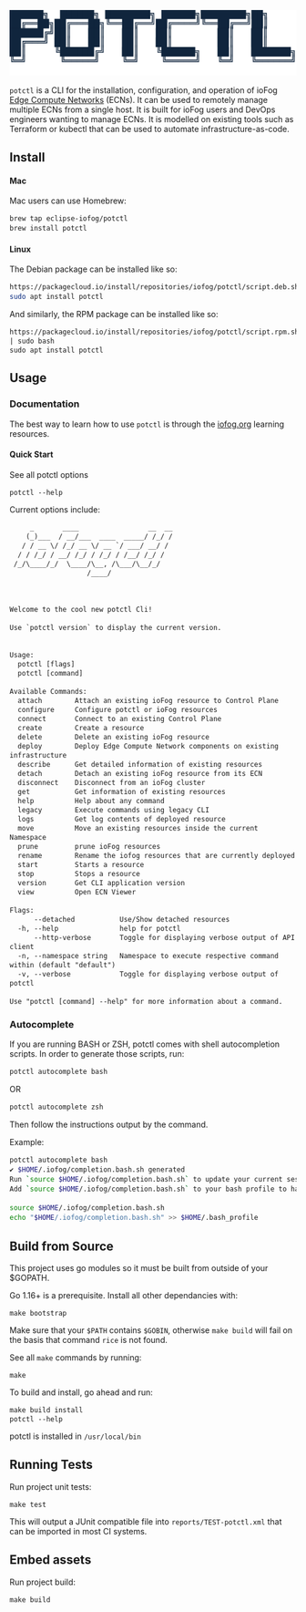 ![potctl-logo](potctl-logo.png?raw=true "potctl logo")

`potctl` is a CLI for the installation, configuration, and operation of ioFog 
[Edge Compute Networks](https://iofog.org/docs/2/getting-started/core-concepts.html) (ECNs).
It can be used to remotely manage multiple ECNs from a single host. It is built for ioFog users and DevOps engineers 
wanting to manage ECNs. It is modelled on existing tools such as Terraform or kubectl that can be used to automate
infrastructure-as-code.

## Install

#### Mac

Mac users can use Homebrew:

```bash
brew tap eclipse-iofog/potctl
brew install potctl
```

#### Linux

The Debian package can be installed like so:
```bash
https://packagecloud.io/install/repositories/iofog/potctl/script.deb.sh | sudo bash
sudo apt install potctl
```

And similarly, the RPM package can be installed like so:
```
https://packagecloud.io/install/repositories/iofog/potctl/script.rpm.sh | sudo bash
sudo apt install potctl
```

## Usage

### Documentation

The best way to learn how to use `potctl` is through the [iofog.org](https://iofog.org/docs/2/getting-started/quick-start-local.html) learning resources.

#### Quick Start

See all potctl options

```
potctl --help
```

Current options include:

```
     _       ____                 __  __    
    (_)___  / __/___  ____  _____/ /_/ /         
   / / __ \/ /_/ __ \/ __ `/ ___/ __/ /   
  / / /_/ / __/ /_/ / /_/ / /__/ /_/ /           
 /_/\____/_/  \____/\__, /\___/\__/_/  
                   /____/                   



Welcome to the cool new potctl Cli!

Use `potctl version` to display the current version.


Usage:
  potctl [flags]
  potctl [command]

Available Commands:
  attach        Attach an existing ioFog resource to Control Plane
  configure     Configure potctl or ioFog resources
  connect       Connect to an existing Control Plane
  create        Create a resource
  delete        Delete an existing ioFog resource
  deploy        Deploy Edge Compute Network components on existing infrastructure
  describe      Get detailed information of existing resources
  detach        Detach an existing ioFog resource from its ECN
  disconnect    Disconnect from an ioFog cluster
  get           Get information of existing resources
  help          Help about any command
  legacy        Execute commands using legacy CLI
  logs          Get log contents of deployed resource
  move          Move an existing resources inside the current Namespace
  prune         prune ioFog resources
  rename        Rename the iofog resources that are currently deployed
  start         Starts a resource
  stop          Stops a resource
  version       Get CLI application version
  view          Open ECN Viewer

Flags:
      --detached           Use/Show detached resources
  -h, --help               help for potctl
      --http-verbose       Toggle for displaying verbose output of API client
  -n, --namespace string   Namespace to execute respective command within (default "default")
  -v, --verbose            Toggle for displaying verbose output of potctl

Use "potctl [command] --help" for more information about a command.

```

### Autocomplete

If you are running BASH or ZSH, potctl comes with shell autocompletion scripts.
In order to generate those scripts, run:

```bash
potctl autocomplete bash
```
OR

```bash
potctl autocomplete zsh
```

Then follow the instructions output by the command.

Example:
```bash
potctl autocomplete bash
✔ $HOME/.iofog/completion.bash.sh generated
Run `source $HOME/.iofog/completion.bash.sh` to update your current session
Add `source $HOME/.iofog/completion.bash.sh` to your bash profile to have it saved

source $HOME/.iofog/completion.bash.sh
echo "$HOME/.iofog/completion.bash.sh" >> $HOME/.bash_profile
```

## Build from Source

This project uses go modules so it must be built from outside of your $GOPATH.

Go 1.16+ is a prerequisite. Install all other dependancies with:
```
make bootstrap
```
Make sure that your `$PATH` contains `$GOBIN`, otherwise `make build` will fail on the basis that command `rice` is not found.

See all `make` commands by running:
```
make
```

To build and install, go ahead and run:
```
make build install
potctl --help
```

potctl is installed in `/usr/local/bin`

## Running Tests

Run project unit tests:
```
make test
```

This will output a JUnit compatible file into `reports/TEST-potctl.xml` that can be imported in most CI systems.

## Embed assets

Run project build:
```
make build
```
